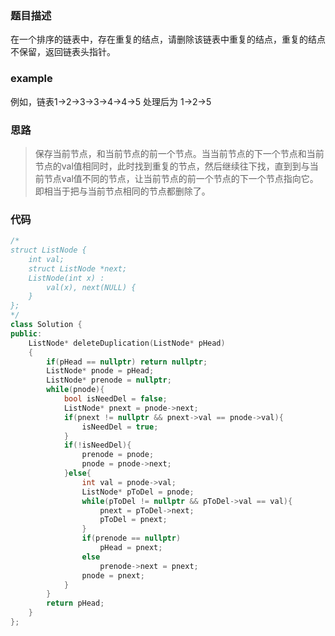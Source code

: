 ### 题目描述
在一个排序的链表中，存在重复的结点，请删除该链表中重复的结点，重复的结点不保留，返回链表头指针。
### example
例如，链表1->2->3->3->4->4->5 处理后为 1->2->5
### 思路
> 保存当前节点，和当前节点的前一个节点。当当前节点的下一个节点和当前节点的val值相同时，此时找到重复的节点，然后继续往下找，直到到与当前节点val值不同的节点，让当前节点的前一个节点的下一个节点指向它。即相当于把与当前节点相同的节点都删除了。

### 代码
```c++
/*
struct ListNode {
    int val;
    struct ListNode *next;
    ListNode(int x) :
        val(x), next(NULL) {
    }
};
*/
class Solution {
public:
    ListNode* deleteDuplication(ListNode* pHead)
    {
        if(pHead == nullptr) return nullptr;
        ListNode* pnode = pHead;
        ListNode* prenode = nullptr;
        while(pnode){
            bool isNeedDel = false;
            ListNode* pnext = pnode->next;
            if(pnext != nullptr && pnext->val == pnode->val){
                isNeedDel = true;
            }
            if(!isNeedDel){
                prenode = pnode;
                pnode = pnode->next;
            }else{
                int val = pnode->val;
                ListNode* pToDel = pnode;
                while(pToDel != nullptr && pToDel->val == val){
                    pnext = pToDel->next;
                    pToDel = pnext;
                }
                if(prenode == nullptr)
                    pHead = pnext;
                else
                    prenode->next = pnext;
                pnode = pnext;
            }
        }
        return pHead;
    }
};
```
